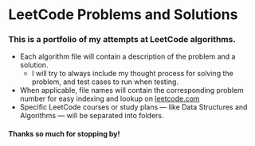 # LeetCode Problems and Solutions
### This is a portfolio of my attempts at LeetCode algorithms.
- Each algorithm file will contain a description of the problem and a solution.
  - I will try to always include my thought process for solving the problem, and test cases to run when testing.
- When applicable, file names will contain the corresponding problem number for easy indexing and lookup on [leetcode.com](https://leetcode.com/)
- Specific LeetCode courses or study plans — like Data Structures and Algorithms — will be separated into folders.

#### Thanks so much for stopping by!
